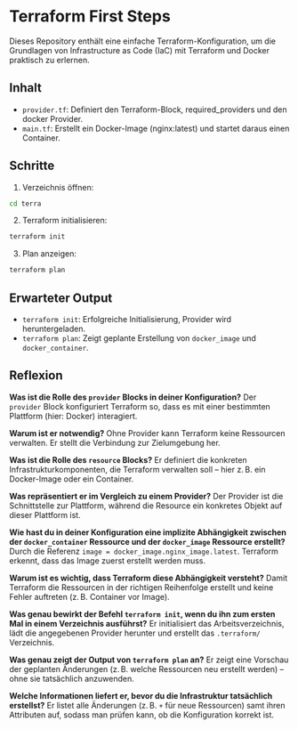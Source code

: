# Terraform First Steps

Dieses Repository enthält eine einfache Terraform-Konfiguration, um die Grundlagen von Infrastructure as Code (IaC) mit Terraform und Docker praktisch zu erlernen.

## Inhalt

- `provider.tf`: Definiert den Terraform-Block, required_providers und den docker Provider.
- `main.tf`: Erstellt ein Docker-Image (nginx:latest) und startet daraus einen Container.

## Schritte

1. Verzeichnis öffnen:

```bash
cd terra
````

2. Terraform initialisieren:

```bash
terraform init
```

3. Plan anzeigen:

```bash
terraform plan
```

## Erwarteter Output

* `terraform init`: Erfolgreiche Initialisierung, Provider wird heruntergeladen.
* `terraform plan`: Zeigt geplante Erstellung von `docker_image` und `docker_container`.

## Reflexion

**Was ist die Rolle des `provider` Blocks in deiner Konfiguration?**
Der `provider` Block konfiguriert Terraform so, dass es mit einer bestimmten Plattform (hier: Docker) interagiert.

**Warum ist er notwendig?**
Ohne Provider kann Terraform keine Ressourcen verwalten. Er stellt die Verbindung zur Zielumgebung her.

**Was ist die Rolle des `resource` Blocks?**
Er definiert die konkreten Infrastrukturkomponenten, die Terraform verwalten soll – hier z. B. ein Docker-Image oder ein Container.

**Was repräsentiert er im Vergleich zu einem Provider?**
Der Provider ist die Schnittstelle zur Plattform, während die Resource ein konkretes Objekt auf dieser Plattform ist.

**Wie hast du in deiner Konfiguration eine implizite Abhängigkeit zwischen der `docker_container` Ressource und der `docker_image` Ressource erstellt?**
Durch die Referenz `image = docker_image.nginx_image.latest`. Terraform erkennt, dass das Image zuerst erstellt werden muss.

**Warum ist es wichtig, dass Terraform diese Abhängigkeit versteht?**
Damit Terraform die Ressourcen in der richtigen Reihenfolge erstellt und keine Fehler auftreten (z. B. Container vor Image).

**Was genau bewirkt der Befehl `terraform init`, wenn du ihn zum ersten Mal in einem Verzeichnis ausführst?**
Er initialisiert das Arbeitsverzeichnis, lädt die angegebenen Provider herunter und erstellt das `.terraform/` Verzeichnis.

**Was genau zeigt der Output von `terraform plan` an?**
Er zeigt eine Vorschau der geplanten Änderungen (z. B. welche Ressourcen neu erstellt werden) – ohne sie tatsächlich anzuwenden.

**Welche Informationen liefert er, bevor du die Infrastruktur tatsächlich erstellst?**
Er listet alle Änderungen (z. B. `+` für neue Ressourcen) samt ihren Attributen auf, sodass man prüfen kann, ob die Konfiguration korrekt ist.

